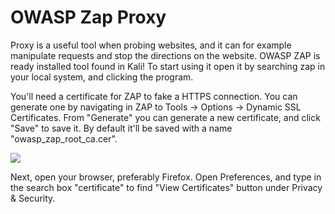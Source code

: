 # OWASP Zap Proxy

Proxy is a useful tool when probing websites, and it can for example manipulate requests and stop the directions on the website. OWASP ZAP is ready installed tool found in Kali!
To start using it open it by searching zap in your local system, and clicking the program.

You'll need a certificate for ZAP to fake a HTTPS connection. You can generate one by navigating in ZAP to Tools -> Options -> Dynamic SSL Certificates. From "Generate" you can generate a new certificate, and click "Save" to save it. By default it'll be saved with a name "owasp_zap_root_ca.cer".

![](https://tonikerttula.files.wordpress.com/2021/11/image-152.png)

Next, open your browser, preferably Firefox. Open Preferences, and type in the search box "certificate" to find "View Certificates" button under Privacy & Security.
